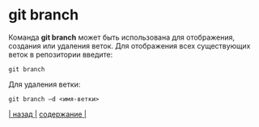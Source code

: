 # git branch

Команда **git branch** может быть использована для отображения, создания или удаления веток. Для отображения всех существующих веток в репозитории введите:

``` bash-
git branch
```

Для удаления ветки:

``` bash-
git branch –d <имя-ветки>
```

[| назад |](./remote.md) [ содержание |](./readme.md)